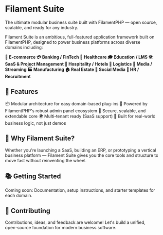 # Filament Suite

The ultimate modular business suite built with FilamentPHP — open source, scalable, and ready for any industry.

Filament Suite is an ambitious, full-featured application framework built on FilamentPHP, designed to power business platforms across diverse domains including:

**🛒 E-commerce
💳 Banking / FinTech
🏥 Healthcare
🎓 Education / LMS
🛠 SaaS & Project Management
🏨 Hospitality / Hotels
🚚 Logistics
🎥 Media / Streaming
🏭 Manufacturing
🏠 Real Estate
👥 Social Media
👔 HR / Recruitment**

## 🔧 Features

📦 Modular architecture for easy domain-based plug-ins
🧠 Powered by FilamentPHP's robust admin panel ecosystem
🔐 Secure, scalable, and extendable core
🌍 Multi-tenant ready (SaaS support)
🎯 Built for real-world business logic, not just demos

## 🚀 Why Filament Suite?

Whether you're launching a SaaS, building an ERP, or prototyping a vertical business platform — Filament Suite gives you the core tools and structure to move fast without reinventing the wheel.

## 📚 Getting Started

Coming soon: Documentation, setup instructions, and starter templates for each domain.

## 🤝 Contributing

Contributions, ideas, and feedback are welcome! Let's build a unified, open-source foundation for modern business software.
